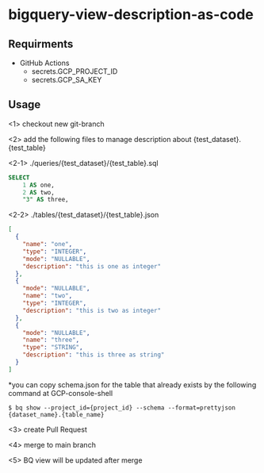 # bigquery-view-description-as-code

## Requirments

- GitHub Actions
  - secrets.GCP_PROJECT_ID
  - secrets.GCP_SA_KEY

## Usage

<1> checkout new git-branch

<2> add the following files to manage description about {test_dataset}.{test_table}

<2-1> ./queries/{test_dataset}/{test_table}.sql

```sql
SELECT 
    1 AS one,
    2 AS two,
    "3" AS three,
```

<2-2> ./tables/{test_dataset}/{test_table}.json

```json
[
  {
    "name": "one",
    "type": "INTEGER",
    "mode": "NULLABLE",
    "description": "this is one as integer"
  },
  {
    "mode": "NULLABLE",
    "name": "two",
    "type": "INTEGER",
    "description": "this is two as integer"
  },
  {
    "mode": "NULLABLE",
    "name": "three",
    "type": "STRING",
    "description": "this is three as string"
  }
]
```

*you can copy schema.json for the table that already exists by the following command at GCP-console-shell

```
$ bq show --project_id={project_id} --schema --format=prettyjson {dataset_name}.{table_name}
```

<3> create Pull Request 

<4> merge to main branch

<5> BQ view will be updated after merge
